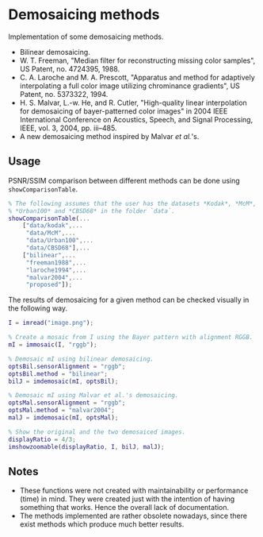 # Demosaicing methods
Implementation of some demosaicing methods.
- Bilinear demosaicing.
- W. T. Freeman, "Median filter for reconstructing missing color samples", US Patent, no. 4724395, 1988.
- C. A. Laroche and M. A. Prescott, "Apparatus and method for adaptively interpolating a full color image utilizing chrominance gradients", US Patent, no. 5373322, 1994.
- H. S. Malvar, L.-w. He, and R. Cutler, "High-quality linear interpolation for demosaicing of bayer-patterned color images" in 2004 IEEE International Conference on Acoustics, Speech, and Signal Processing, IEEE, vol. 3, 2004, pp. iii–485.
- A new demosaicing method inspired by Malvar *et al.*'s.


## Usage
PSNR/SSIM comparison between different methods can be done using `showComparisonTable`.
```matlab
% The following assumes that the user has the datasets *Kodak*, *McM*,
% *Urban100* and *CBSD68* in the folder `data`.
showComparisonTable(...
    ["data/kodak",...
     "data/McM",...
     "data/Urban100",...
     "data/CBSD68"],...
    ["bilinear",...
     "freeman1988",...
     "laroche1994",...
     "malvar2004",...
     "proposed"]);
```

The results of demosaicing for a given method can be checked visually in the following way.
```matlab
I = imread("image.png");

% Create a mosaic from I using the Bayer pattern with alignment RGGB.
mI = immosaic(I, "rggb");

% Demosaic mI using bilinear demosaicing.
optsBil.sensorAlignment = "rggb";
optsBil.method = "bilinear";
bilJ = imdemosaic(mI, optsBil);

% Demosaic mI using Malvar et al.'s demosaicing.
optsMal.sensorAlignment = "rggb";
optsMal.method = "malvar2004";
malJ = imdemosaic(mI, optsMal);

% Show the original and the two demosaiced images.
displayRatio = 4/3;
imshowzoomable(displayRatio, I, bilJ, malJ);
```


## Notes
- These functions were not created with maintainability or performance (time) in mind. They were created just with the intention of having something that works. Hence the overall lack of documentation.
- The methods implemented are rather obsolete nowadays, since there exist methods which produce much better results.
